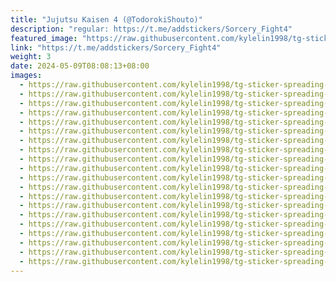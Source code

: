 ```yaml
---
title: "Jujutsu Kaisen 4 (@TodorokiShouto)"
description: "regular: https://t.me/addstickers/Sorcery_Fight4"
featured_image: "https://raw.githubusercontent.com/kylelin1998/tg-sticker-spreading-worldwide-images/main/img/4b9cffad-a8e7-475f-afef-8bf815b61a83.jpg"
link: "https://t.me/addstickers/Sorcery_Fight4"
weight: 3
date: 2024-05-09T08:08:13+08:00
images:
  - https://raw.githubusercontent.com/kylelin1998/tg-sticker-spreading-worldwide-images/main/img/4b9cffad-a8e7-475f-afef-8bf815b61a83.jpg
  - https://raw.githubusercontent.com/kylelin1998/tg-sticker-spreading-worldwide-images/main/img/51bd6dee-3926-4be2-9638-ebad300aa0d9.jpg
  - https://raw.githubusercontent.com/kylelin1998/tg-sticker-spreading-worldwide-images/main/img/f9cf1217-f0c0-4deb-9eb5-be94b1808b5e.jpg
  - https://raw.githubusercontent.com/kylelin1998/tg-sticker-spreading-worldwide-images/main/img/866c6411-0be3-4196-a6bd-9020af1d52fd.jpg
  - https://raw.githubusercontent.com/kylelin1998/tg-sticker-spreading-worldwide-images/main/img/e51fff20-1732-4766-a535-af4cb90298c1.jpg
  - https://raw.githubusercontent.com/kylelin1998/tg-sticker-spreading-worldwide-images/main/img/4a07e13c-eab8-4211-9844-d8f22acd7bc9.jpg
  - https://raw.githubusercontent.com/kylelin1998/tg-sticker-spreading-worldwide-images/main/img/f0a1a945-1ad7-4c45-b70f-709b8142ea20.jpg
  - https://raw.githubusercontent.com/kylelin1998/tg-sticker-spreading-worldwide-images/main/img/a8bfb550-7ef9-457b-8741-5b3f5834331b.jpg
  - https://raw.githubusercontent.com/kylelin1998/tg-sticker-spreading-worldwide-images/main/img/9d06f59d-95ed-42bf-b6ce-81b50e00a327.jpg
  - https://raw.githubusercontent.com/kylelin1998/tg-sticker-spreading-worldwide-images/main/img/7345bc34-8fda-41ff-b331-0a70a8550232.jpg
  - https://raw.githubusercontent.com/kylelin1998/tg-sticker-spreading-worldwide-images/main/img/c0501417-f109-4641-8fcb-1765b355036b.jpg
  - https://raw.githubusercontent.com/kylelin1998/tg-sticker-spreading-worldwide-images/main/img/a371c1ab-d1fd-4740-88fb-407938d6c018.jpg
  - https://raw.githubusercontent.com/kylelin1998/tg-sticker-spreading-worldwide-images/main/img/67647d6c-2d1e-4f1f-8ed0-eb9b65c2df9d.jpg
  - https://raw.githubusercontent.com/kylelin1998/tg-sticker-spreading-worldwide-images/main/img/7d0ee7da-d730-442c-80eb-ab80b8c4da39.jpg
  - https://raw.githubusercontent.com/kylelin1998/tg-sticker-spreading-worldwide-images/main/img/7c95cf72-4fbd-4c1a-b194-ee8ed066a186.jpg
  - https://raw.githubusercontent.com/kylelin1998/tg-sticker-spreading-worldwide-images/main/img/af5e9aa0-0ac5-4fd6-8c7f-2c9d1ce49575.jpg
  - https://raw.githubusercontent.com/kylelin1998/tg-sticker-spreading-worldwide-images/main/img/27082230-484d-4370-9655-50b792a80f9a.jpg
  - https://raw.githubusercontent.com/kylelin1998/tg-sticker-spreading-worldwide-images/main/img/f675d783-25fc-47bf-95ea-4495404c4cff.jpg
  - https://raw.githubusercontent.com/kylelin1998/tg-sticker-spreading-worldwide-images/main/img/5ebc44a8-7f3c-41e0-aa9d-f4392e84987e.jpg
  - https://raw.githubusercontent.com/kylelin1998/tg-sticker-spreading-worldwide-images/main/img/fbb5ee95-cda9-44a0-b1df-513a8a8b22d0.jpg
---
```

